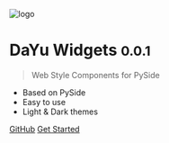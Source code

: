 ![logo](../_media/logo.svg)

# DaYu Widgets <small>0.0.1</small>

> Web Style Components for PySide

* Based on PySide
* Easy to use
* Light & Dark themes

[GitHub](https://github.com/zhuoxyang/dayu_widgets3)
[Get Started](README.md)
